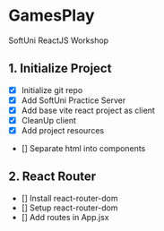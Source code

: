 # GamesPlay

SoftUni ReactJS Workshop

## 1. Initialize Project

- [x] Initialize git repo
- [x] Add SoftUni Practice Server
- [x] Add base vite react project as client
- [x] CleanUp client
- [x] Add project resources
- [] Separate html into components

## 2. React Router

- [] Install react-router-dom
- [] Setup react-router-dom
- [] Add routes in App.jsx
